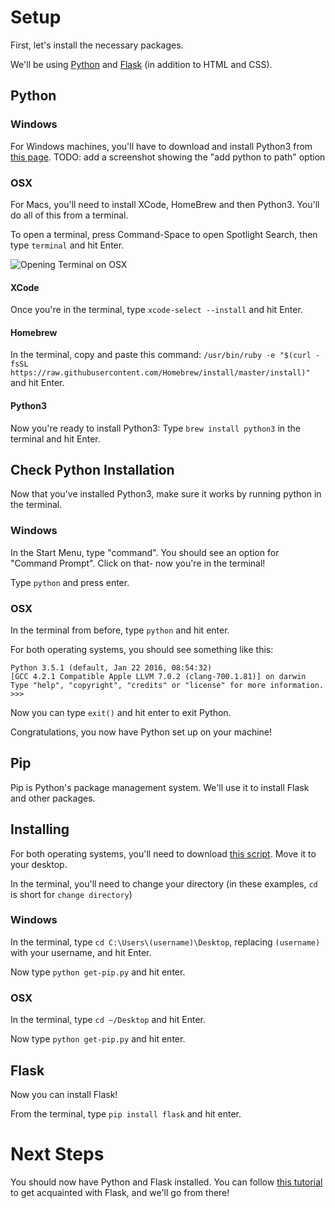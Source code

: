 # Setup
First, let's install the necessary packages.

We'll be using [Python](https://www.python.org) and [Flask](http://flask.pocoo.org/) (in addition to HTML and CSS).

## Python
### Windows
For Windows machines, you'll have to download and install Python3 from [this page](https://www.python.org/downloads/windows/).
TODO: add a screenshot showing the "add python to path" option
### OSX
For Macs, you'll need to install XCode, HomeBrew and then Python3. You'll do all of this from a terminal.

To open a terminal, press Command-Space to open Spotlight Search, then type `terminal` and hit Enter.

![Opening Terminal on OSX](https://github.com/tbcrozier/Ravenwood_My1stCode/blob/master/wiki_images/open_terminal_osx.gif?raw=true)

#### XCode
Once you're in the terminal, type `xcode-select --install` and hit Enter.

#### Homebrew
In the terminal, copy and paste this command: `/usr/bin/ruby -e "$(curl -fsSL https://raw.githubusercontent.com/Homebrew/install/master/install)"` and hit Enter.

#### Python3
Now you're ready to install Python3:
Type `brew install python3` in the terminal and hit Enter.

## Check Python Installation
Now that you've installed Python3, make sure it works by running python in the terminal.

### Windows
In the Start Menu, type "command". You should see an option for "Command Prompt". Click on that- now you're in the terminal!

Type `python` and press enter.

### OSX
In the terminal from before, type `python` and hit enter.


For both operating systems, you should see something like this:
```
Python 3.5.1 (default, Jan 22 2016, 08:54:32) 
[GCC 4.2.1 Compatible Apple LLVM 7.0.2 (clang-700.1.81)] on darwin
Type "help", "copyright", "credits" or "license" for more information.
>>> 
```

Now you can type `exit()` and hit enter to exit Python.

Congratulations, you now have Python set up on your machine!

## Pip
Pip is Python's package management system. We'll use it to install Flask and other packages.

## Installing
For both operating systems, you'll need to download [this script](https://bootstrap.pypa.io/get-pip.py). Move it to your desktop.

In the terminal, you'll need to change your directory (in these examples, `cd` is short for `change directory`)
### Windows
In the terminal, type `cd C:\Users\(username)\Desktop`, replacing `(username)` with your username, and hit Enter.

Now type `python get-pip.py` and hit enter.

### OSX
In the terminal, type `cd ~/Desktop` and hit Enter.

Now type `python get-pip.py` and hit enter.

## Flask
Now you can install Flask!

From the terminal, type `pip install flask` and hit enter.

# Next Steps
You should now have Python and Flask installed. You can follow [this tutorial](https://pythonspot.com/en/flask-web-app-with-python/) to get acquainted with Flask, and we'll go from there!
